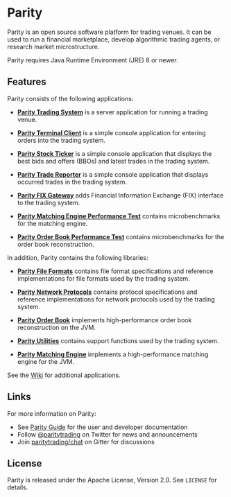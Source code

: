 Parity
======

Parity is an open source software platform for trading venues. It can be
used to run a financial marketplace, develop algorithmic trading agents,
or research market microstructure.

Parity requires Java Runtime Environment (JRE) 8 or newer.


Features
--------

Parity consists of the following applications:

- [**Parity Trading System**](parity-system) is a server application for
  running a trading venue.

- [**Parity Terminal Client**](parity-client) is a simple console application
  for entering orders into the trading system.

- [**Parity Stock Ticker**](parity-ticker) is a simple console application
  that displays the best bids and offers (BBOs) and latest trades in the
  trading system.

- [**Parity Trade Reporter**](parity-reporter) is a simple console application
  that displays occurred trades in the trading system.

- [**Parity FIX Gateway**](parity-fix) adds Financial Information Exchange
  (FIX) interface to the trading system.

- [**Parity Matching Engine Performance Test**](parity-match-perf-test)
  contains microbenchmarks for the matching engine.

- [**Parity Order Book Performance Test**](parity-book-perf-test) contains
  microbenchmarks for the order book reconstruction.

In addition, Parity contains the following libraries:

- [**Parity File Formats**](parity-file) contains file format specifications
  and reference implementations for file formats used by the trading system.

- [**Parity Network Protocols**](parity-net) contains protocol specifications
  and reference implementations for network protocols used by the trading
  system.

- [**Parity Order Book**](parity-book) implements high-performance order book
  reconstruction on the JVM.

- [**Parity Utilities**](parity-util) contains support functions used by the
  trading system.

- [**Parity Matching Engine**](parity-match) implements a high-performance
  matching engine for the JVM.

See the [Wiki][] for additional applications.

  [Wiki]: https://github.com/paritytrading/parity/wiki


Links
-----

For more information on Parity:

- See [Parity Guide](https://github.com/paritytrading/documentation) for the
  user and developer documentation
- Follow [@paritytrading](https://twitter.com/paritytrading) on Twitter for
  news and announcements
- Join [paritytrading/chat](https://gitter.im/paritytrading/chat) on Gitter
  for discussions


License
-------

Parity is released under the Apache License, Version 2.0. See `LICENSE` for
details.
